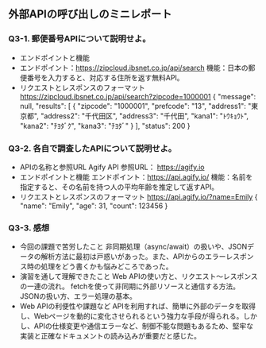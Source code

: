 ## 外部APIの呼び出しのミニレポート
### Q3-1. 郵便番号APIについて説明せよ。
* エンドポイントと機能
* エンドポイント：https://zipcloud.ibsnet.co.jp/api/search
機能：日本の郵便番号を入力すると、対応する住所を返す無料API。
* リクエストとレスポンスのフォーマット
https://zipcloud.ibsnet.co.jp/api/search?zipcode=1000001
{
  "message": null,
  "results": [
    {
      "zipcode": "1000001",
      "prefcode": "13",
      "address1": "東京都",
      "address2": "千代田区",
      "address3": "千代田",
      "kana1": "ﾄｳｷｮｳﾄ",
      "kana2": "ﾁﾖﾀﾞｸ",
      "kana3": "ﾁﾖﾀﾞ"
    }
  ],
  "status": 200
}
### Q3-2. 各自で調査したAPIについて説明せよ。
* APIの名称と参照URL
Agify API
参照URL： https://agify.io
* エンドポイントと機能
エンドポイント：https://api.agify.io/
機能：名前を指定すると、その名前を持つ人の平均年齢を推定して返すAPI。
* リクエストとレスポンスのフォーマット
https://api.agify.io/?name=Emily
{
  "name": "Emily",
  "age": 31,
  "count": 123456
}
### Q3-3. 感想
* 今回の課題で苦労したこと
非同期処理（async/await）の扱いや、JSONデータの解析方法に最初は戸惑いがあった。また、APIからのエラーレスポンス時の処理をどう書くかも悩みどころであった。
* 演習を通して理解できたこと
Web APIの使い方と、リクエスト〜レスポンスの一連の流れ。
fetchを使って非同期に外部リソースと通信する方法。
JSONの扱い方、エラー処理の基本。
* Web APIの利便性や課題など
APIを利用すれば、簡単に外部のデータを取得し、Webページを動的に変化させられるという強力な手段が得られる。しかし、APIの仕様変更や通信エラーなど、制御不能な問題もあるため、堅牢な実装と正確なドキュメントの読み込みが重要だと感じた。
